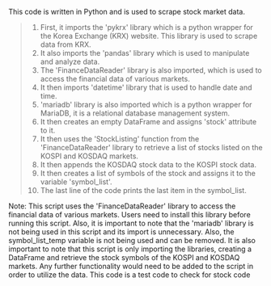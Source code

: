This code is written in Python and is used to scrape stock market data.

> 1. First, it imports the 'pykrx' library which is a python wrapper for the Korea Exchange (KRX) website. This library is used to scrape data from KRX.
> 2. It also imports the 'pandas' library which is used to manipulate and analyze data.
> 3. The 'FinanceDataReader' library is also imported, which is used to access the financial data of various markets.
> 4. It then imports 'datetime' library that is used to handle date and time.
> 5. 'mariadb' library is also imported which is a python wrapper for MariaDB, it is a relational database management system.
> 6. It then creates an empty DataFrame and assigns 'stock' attribute to it.
> 7. It then uses the 'StockListing' function from the 'FinanceDataReader' library to retrieve a list of stocks listed on the KOSPI and KOSDAQ markets.
> 8. It then appends the KOSDAQ stock data to the KOSPI stock data.
> 9. It then creates a list of symbols of the stock and assigns it to the variable 'symbol_list'.
> 10. The last line of the code prints the last item in the symbol_list.

Note: This script uses the 'FinanceDataReader' library to access the financial data of various markets. Users need to install this library before running this script. Also, it is important to note that the 'mariadb' library is not being used in this script and its import is unnecessary.
Also, the symbol_list_temp variable is not being used and can be removed.
It is also important to note that this script is only importing the libraries, creating a DataFrame and retrieve the stock symbols of the KOSPI and KOSDAQ markets. Any further functionality would need to be added to the script in order to utilize the data.
This code is a test code to check for stock code

